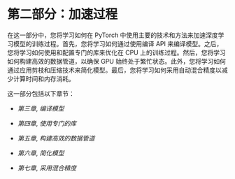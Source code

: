 # 第二部分：加速过程

在这一部分中，您将学习如何在 PyTorch 中使用主要的技术和方法来加速深度学习模型的训练过程。首先，您将学习如何通过使用编译 API 来编译模型。之后，您将学习如何使用和配置专门的库来优化在 CPU 上的训练过程。然后，您将学习如何构建高效的数据管道，以确保 GPU 始终处于繁忙状态。此外，您将学习如何通过应用剪枝和压缩技术来简化模型。最后，您将学习如何采用自动混合精度以减少计算时间和内存消耗。

这一部分包括以下章节：

+   *第三章*, *编译模型*

+   *第四章*, *使用专门的库*

+   *第五章*, *构建高效的数据管道*

+   *第六章*, *简化模型*

+   *第七章*, *采用混合精度*
